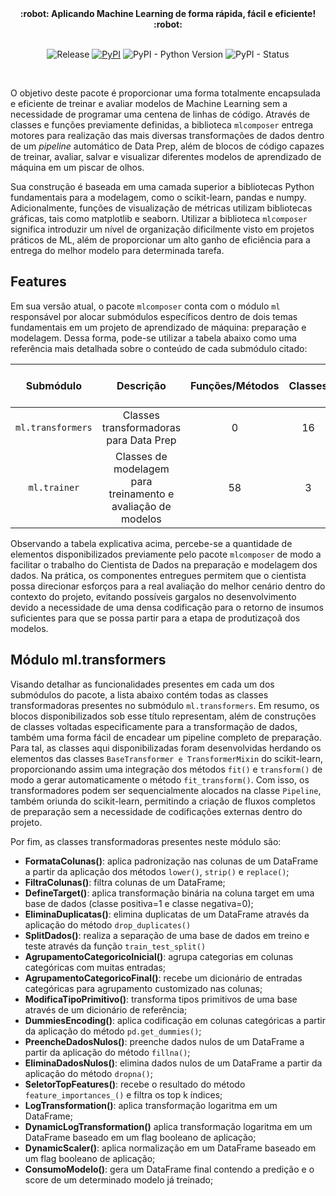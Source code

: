 <div align="center">
  <strong>:robot: Aplicando Machine Learning de forma rápida, fácil e eficiente! :robot:</strong>
</div>
<br/>

<div align="center">  
  
  ![Release](https://img.shields.io/badge/release-ok-brightgreen)
  [![PyPI](https://img.shields.io/pypi/v/mlcomposer?color=blueviolet)](https://pypi.org/project/mlcomposer/)
  ![PyPI - Python Version](https://img.shields.io/pypi/pyversions/mlcomposer?color=green)
  ![PyPI - Status](https://img.shields.io/pypi/status/mlcomposer)

</div>
<br/>

O objetivo deste pacote é proporcionar uma forma totalmente encapsulada e eficiente de treinar e avaliar modelos de Machine Learning sem a necessidade de programar uma centena de linhas de código. Através de classes e funções previamente definidas, a biblioteca `mlcomposer` entrega motores para realização das mais diversas transformações de dados dentro de um *pipeline* automático de Data Prep, além de blocos de código capazes de treinar, avaliar, salvar e visualizar diferentes modelos de aprendizado de máquina em um piscar de olhos.

Sua construção é baseada em uma camada superior a bibliotecas Python fundamentais para a modelagem, como o scikit-learn, pandas e numpy. Adicionalmente, funções de visualização de métricas utilizam bibliotecas gráficas, tais como matplotlib e seaborn. Utilizar a biblioteca `mlcomposer` significa introduzir um nível de organização dificilmente visto em projetos práticos de ML, além de proporcionar um alto ganho de eficiência para a entrega do melhor modelo para determinada tarefa.

## Features

Em sua versão atual, o pacote `mlcomposer` conta com o módulo `ml` responsável por alocar submódulos específicos dentro de dois temas fundamentais em um projeto de aprendizado de máquina: preparação e modelagem. Dessa forma, pode-se utilizar a tabela abaixo como uma referência mais detalhada sobre o conteúdo de cada submódulo citado:

| Submódulo         | Descrição                                                    | Funções/Métodos   | Classes         | Componentes Totais  |Linhas de Código |
| :---------------: | :---------------:                                            | :---------------: | :-------------: | :-----------------: | :-------------: |
| `ml.transformers` | Classes transformadoras para Data Prep                       |         0         |        16       |        16           |     ~670        |
| `ml.trainer`      | Classes de modelagem para treinamento e avaliação de modelos |        58         |        3        |        61           |    ~3600        |

Observando a tabela explicativa acima, percebe-se a quantidade de elementos disponibilizados previamente pelo pacote `mlcomposer` de modo a facilitar o trabalho do Cientista de Dados na preparação e modelagem dos dados. Na prática, os componentes entregues permitem que o cientista possa direcionar esforços para a real avaliação do melhor cenário dentro do contexto do projeto, evitando possíveis gargalos no desenvolvimento devido a necessidade de uma densa codificação para o retorno de insumos suficientes para que se possa partir para a etapa de produtizaçoã dos modelos.

## Módulo ml.transformers

Visando detalhar as funcionalidades presentes em cada um dos submódulos do pacote, a lista abaixo contém todas as classes transformadoras presentes no submódulo `ml.transformers`. Em resumo, os blocos disponibilizados sob esse título representam, além de construções de classes voltadas especificamente para a transformação de dados, também uma forma fácil de encadear um pipeline completo de preparação. Para tal, as classes aqui disponibilizadas foram desenvolvidas herdando os elementos das classes `BaseTransformer e TransformerMixin` do scikit-learn, proporcionando assim uma integração dos métodos `fit()` e `transform()` de modo a gerar automaticamente o método `fit_transform()`. Com isso, os transformadores podem ser sequencialmente alocados na classe `Pipeline`, também oriunda do scikit-learn, permitindo a criação de fluxos completos de preparação sem a necessidade de codificações externas dentro do projeto.

Por fim, as classes transformadoras presentes neste módulo são:
* **FormataColunas()**: aplica padronização nas colunas de um DataFrame a partir da aplicação dos métodos `lower()`, `strip()` e `replace()`;
* **FiltraColunas()**: filtra colunas de um DataFrame;
* **DefineTarget()**: aplica transformação binária na coluna target em uma base de dados (classe positiva=1 e classe negativa=0);
* **EliminaDuplicatas()**: elimina duplicatas de um DataFrame através da aplicação do método `drop_duplicates()`
* **SplitDados()**: realiza a separação de uma base de dados em treino e teste através da função `train_test_split()`
* **AgrupamentoCategoricoInicial()**: agrupa categorias em colunas categóricas com muitas entradas;
* **AgrupamentoCategoricoFinal()**: recebe um dicionário de entradas categóricas para agrupamento customizado nas colunas;
* **ModificaTipoPrimitivo()**: transforma tipos primitivos de uma base através de um dicionário de referência;
* **DummiesEncoding()**: aplica codificação em colunas categóricas a partir da aplicação do método `pd.get_dummies()`;
* **PreencheDadosNulos()**: preenche dados nulos de um DataFrame a partir da aplicação do método `fillna()`;
* **EliminaDadosNulos()**: elimina dados nulos de um DataFrame a partir da aplicação do método `dropna()`;
* **SeletorTopFeatures()**: recebe o resultado do método `feature_importances_()` e filtra os top k índices;
* **LogTransformation()**: aplica transformação logaritma em um DataFrame;
* **DynamicLogTransformation()** aplica transformação logaritma em um DataFrame baseado em um flag booleano de aplicação;
* **DynamicScaler()**: aplica normalização em um DataFrame baseado em um flag booleano de aplicação;
* **ConsumoModelo()**: gera um DataFrame final contendo a predição e o score de um determinado modelo já treinado;
